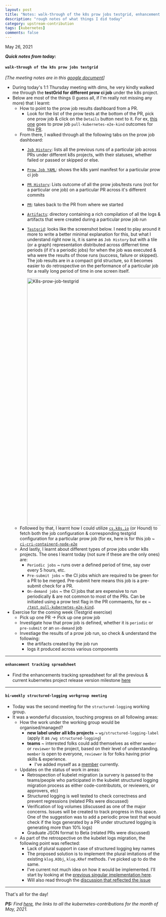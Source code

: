 ```yaml
---
layout: post
title: "Notes: walk-through of the k8s prow jobs testgrid, enhancement tracking spreadsheet, bi-weekly structured-logging workgroup meeting #19"
description: "rough notes of what things I did today"
category: upstream-contribution
tags: [kubernetes]
comments: false
---
```


May 26, 2021


***Quick notes from today:***

#### `walk-through of the k8s prow jobs testgrid`

*[The meeting notes are in this [google document](https://docs.google.com/document/d/1ekAkKUt67WH_7nYrA3imDWTFVeY69a9y1qi_fruGksg/edit?usp=sharing)]*

- During today's 1:1 Thursday meeting with dims, he very kindly walked me through the **testGrid for different prow ci job** under the k8s project. 
- Below are most of the things (I guess all, if I'm really not missing any more) that I learnt: 
     - How to point to the prow job results dashboard from a PR. 
         - Look for the list of the prow tests at the bottom of the PR, pick one prow job & click on the `Details` button next to it. For ex, [this one](https://prow.k8s.io/view/gs/kubernetes-jenkins/pr-logs/pull/102332/pull-kubernetes-e2e-kind/1397528065768165376) goes to prow job `pull-kubernetes-e2e-kind` outcomes for this [PR](https://github.com/kubernetes/kubernetes/pull/102332).
     - From there, I walked through all the following tabs on the prow job dashboard:
         - [`Job History`](https://prow.k8s.io/job-history/gs/kubernetes-jenkins/pr-logs/directory/pull-kubernetes-e2e-kind): lists all the previous runs of a particular job across PRs under different k8s projects, with their statuses, whether failed or passed or skipped or else.
         - [`Prow Job YAML`](https://prow.k8s.io/prowjob?prowjob=c2ea64e1-be1c-11eb-ade9-d23ecbe60be7): shows the k8s yaml manifest for a particular prow ci job
         - [`PR History`](https://prow.k8s.io/pr-history?org=kubernetes&repo=kubernetes&pr=102332): Lists outcome of all the prow jobs/tests runs (not for a particular one job) on a particular PR across it's different commits
         - [`PR`](https://github.com/kubernetes/kubernetes/pull/102332): takes back to the PR from where we started
         - [`Artifacts`](https://gcsweb.k8s.io/gcs/kubernetes-jenkins/pr-logs/pull/102332/pull-kubernetes-e2e-kind/1397528065768165376/): directory containing a rich compilation of all the logs & artifacts that were created during a particular prow job run
         - [`Testgrid`](https://testgrid.k8s.io/presubmits-kubernetes-blocking#pull-kubernetes-e2e-kind): looks like the screenshot below. I need to play around it more to write a better minimal explanation for this, but what I understand right now is, it is same as `Job History` but with a tile (or a graph) representation distributed across differnet time periods (if it's a periodic jobs) for when the job was executed & wha were the results of those runs (success, failure or skipped). The job results are in a compact grid structure, so it becomes easier to do retrospective on the performance of a particular job for a really long period of time in one screen itself.

           <img src="https://user-images.githubusercontent.com/30499743/119876626-b6798d00-bf45-11eb-8ce3-52252fa885eb.png" alt="K8s-prow-job-testgrid" width="800"/>
     - Followed by that, I learnt how I could utilize [`cs.k8s.io`](https://cs.k8s.io) (or Hound) to fetch both the job configuration & corresponding testgrid configuration for a particular prow job (for ex, here is for this job ~ [`ci-cri-containerd-node-e2e`](https://cs.k8s.io/?q=ci-cri-containerd-node-e2e&i=nope&files=&excludeFiles=&repos=kubernetes/test-infra)
     - And lastly, I learnt about different types of prow jobs under k8s projects. The ones I learnt today (not sure if these are the only ones) are:
         - `Periodic jobs` ~ runs over a defined period of time, say over every 5 hours, etc.
         - `Pre-submit jobs` ~ the CI jobs which are required to be green for a PR to be merged. Pre-submit here means this job is a pre-submit check for a PR.
         - `On-demand jobs` ~ the CI jobs that are expensive to run periodically & are not common to most of the PRs. Can be initiated using a prow test flag in the PR commaents, for ex ~ [`/test pull-kubernetes-e2e-kind`](https://github.com/kubernetes/kubernetes/pull/101571#issuecomment-828304420).
- Exercise for the coming week (Testgrid exercise)
     - Pick up one PR -> Pick up one prow job
     - Investigate how that prow job is defined, whether it is `periodic` or `pre-submit` or an `on-demand` job
     - Investiage the results of a prow job run, so check & understand the following:
         - the artifacts created by the job run
         - logs it produced across various components

---

#### `enhancement tracking spreadsheet`

- Find the enhancements tracking spreadsheet for all the previous & current kubernetes project release version milestone [here](https://github.com/kubernetes/enhancements#enhancements-tracking-spreadsheet)

---

#### `bi-weekly structured-logging workgroup meeting`

- Today was the second meeting for the `structured-logging` working group.
- It was a wonderful discussion, touching progress on all following areas:
    - How the work under the working group would be organised/managed?
        - **new label under all k8s projects** ~ `wg/structured-logging-label` (apply it as `/wg structured-logging`)
        - **teams** ~ interested folks could add themselves as either `member` or `reviewer` to the project, based on their level of understanding. `member` is open to everyone, `reviewer` is for folks having prior skills & experience.
            - I've added myself as a [member](https://github.com/kubernetes/org/pull/2739) currently.
    - Updates on the status of work in areas:
        - Retrospection of kubelet migration (a survery is passed to the teams/people who participated in the kubelet structured logging migration process as either code-contributots, or reviewers, or approvers, etc)
        - Structured logging is well tested to check correctness and prevent regressions (related PRs were discussed)
        - Verification of log volumes (discussed as one of the major concerns. Issues will be created to track progress in this space. One of the suggestion was to add a periodic prow test that would check if the logs generated by a PR under structured logging is generating more than 10% logs)
        - Graduate JSON format to Beta (related PRs were discussed)
    - As part of the retrospective on the kubelet logs migration, the following point was reflected:
        -  Lack of plural support in case of structured logging key names
        -  The proposed solution is to implement the plural imitations of the existing `klog.KObj`, `klog.KRef` methods. I've picked up to do the same.
        -  I've current not much idea on how it would be implemented. I'll start by looking at the [previous singular implementation here](https://www.google.com/url?q=https://github.com/kubernetes/klog/pull/128/files&sa=D&source=editors&ust=1622144426669000&usg=AOvVaw37UBoMSF4M4ymn-qgwQiw5).
        -  Will also read through the [discussion that reflected the issue](https://github.com/kubernetes/kubernetes/pull/99799#discussion_r588252534)

---

That's all for the day!

***PS:** Find [here](https://www.psaggu.com/kubernetes.html#may-2021), the links to all the kubernetes-contributions for the month of May, 2021.*
